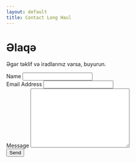 ```yaml
---
layout: default
title: Contact Long Haul
---
```


<div id="contact">
  <h1 class="pageTitle">Əlaqə</h1>
  <div class="contactContent">
    <p class="intro">Əgər təklif və iradlarınız varsa, buyurun. </p>
  </div>
  <form action="http://formspree.io/mirza.iskandarov@gmail.com" method="POST">
    <label for="name">Name</label>    
    <input type="text" id="name" name="name" class="full-width"><br>
    <label for="email">Email Address</label>
    <input type="email" id="email" name="_replyto" class="full-width"><br>
    <label for="message">Message</label>
    <textarea name="message" id="message" cols="30" rows="10" class="full-width"></textarea><br>
    <input type="submit" value="Send" class="button">
  </form>
</div>

